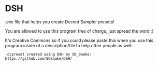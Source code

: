 # DSH
.exe file that helps you create Decent Sampler presets!

You are allowed to use this program free of charge, just spread the word ;)

It's Creative Commons so if you could please paste this when you use this program inside of a description/file to help other people as well:

`
.dspreset created using DSH by SO_Snake: https://github.com/SOSnake/DSH/
`
